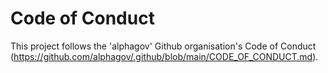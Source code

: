 # Code of Conduct

This project follows the 'alphagov' Github organisation's Code of Conduct (https://github.com/alphagov/.github/blob/main/CODE_OF_CONDUCT.md).
